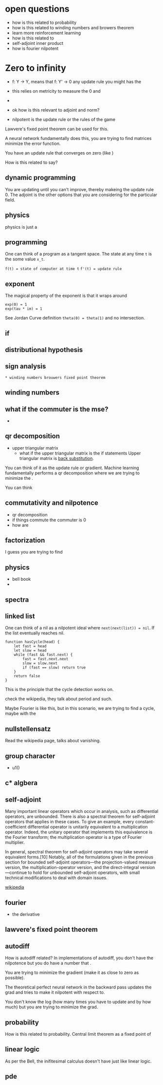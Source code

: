 # open questions
* how is this related to probability
* how is this related to winding numbers and browers theorem
* learn more reinforcement learning
* how is this related to
* self-adjoint inner product
* how is fourier nilpotent


# Zero to infinity


* f: Y -> Y, means that f: Y' -> 0 any update rule you might has the

* this relies on metricity to measure the 0 and

*

* ok how is this relevant to adjoint and norm?
* nilpotent is the update rule or the rules of the game


Lawvere's fixed point theorem can be used for this.

A neural network fundamentally does this, you are trying to find matrices minimize the error function.

You have an update rule that converges on zero (like )

How is this related to say?

## dynamic programming
You are updating until you can't improve, thereby makeing the update rule 0.
The adjoint is the other options that you are considering for the particular field.


## physics
physics is just a

## programming
One can think of a program as a tangent space.
The state at any time `t` is the some value `x_t`.

`f(t) = state of computer at time t`
`f'(t) = update rule`

## exponent
The magical property of the exponent is that it wraps around

```
exp(0) = 1
exp(tau * im) = 1
```


See Jordan Curve definition `theta(0) = theta(1)` and no intersection.

## if

## distributional hypothesis


## sign analysis
    * winding numbers brouwers fixed point theorem

## winding numbers


## what if the commuter is the mse?
*

## qr decomposition
* upper triangular matrix
    * what if the upper triangular matrix is the if statements
Upper triangular matrix is [back substitution](https://en.wikipedia.org/wiki/Triangular_matrix#Forward_substitution).

You can think of it as the update rule or gradient. Machine learning fundamentally performs a qr decomposition where we are trying to minimize the .

You can think

## commutativity and nilpotence
* qr decomposition
* if things commute the commuter is 0
* how are

## factorization
I guess you are trying to find

## physics

- bell book
-

## spectra

## linked list

One can think of a nil as a nilpotent ideal where `next(next(list)) = nil`. If the list eventually reaches nil.


```
function hasCycle(head) {
    let fast = head
    let slow = head
    while (fast && fast.next) {
        fast = fast.next.next
        slow = slow.next
        if (fast == slow) return true
    }
    return false
}
```

This is the principle that the cycle detection works on.
<!-- The lenght of the list is then  -->
check the wikipedia, they talk about period and such.

Maybe Fourier is like this, but in this scenario, we are trying to find a cycle,
maybe with the

## nullstellensatz
Read the wikipedia page, talks about vanishing.

## group character
* u1()

## c* algbera

## self-adjoint
Many important linear operators which occur in analysis, such as differential operators, are unbounded. There is also a spectral theorem for self-adjoint operators that applies in these cases. To give an example, every constant-coefficient differential operator is unitarily equivalent to a multiplication operator. Indeed, the unitary operator that implements this equivalence is the Fourier transform; the multiplication operator is a type of Fourier multiplier.

In general, spectral theorem for self-adjoint operators may take several equivalent forms.[10] Notably, all of the formulations given in the previous section for bounded self-adjoint operators—the projection-valued measure version, the multiplication-operator version, and the direct-integral version—continue to hold for unbounded self-adjoint operators, with small technical modifications to deal with domain issues.

[wikipedia](https://en.wikipedia.org/wiki/Spectral_theorem#General_self-adjoint_operators)

## fourier
* the derivative

## lawvere's fixed point theorem


## autodiff
How is autodiff related?
In implementations of autodiff, you don't have the nilpotence but you do have a number that .

You are trying to minimize the gradient (make it as close to zero as possible).

The theoretical perfect neural network in the backward pass updates the grad and tries to make it nilpotent with respect to.


You don't know the log (how many times you have to update and by how much) but you are trying to
minimize the grad.

## probability
How is this related to probability.
Central limit theorem as a fixed point of

## linear logic

As per the Bell, the inifitesimal calculus doesn't have just like linear logic.

## pde

